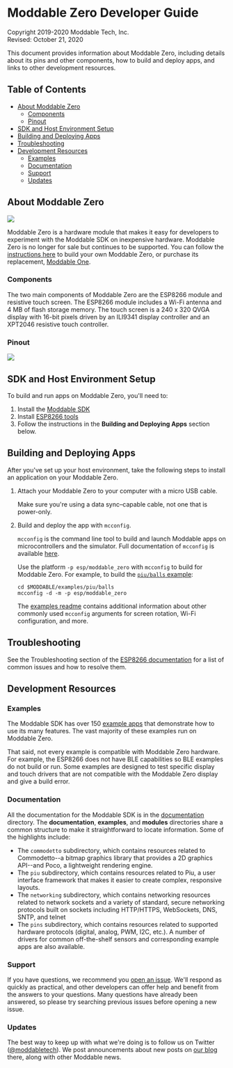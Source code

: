 # Moddable Zero Developer Guide
Copyright 2019-2020 Moddable Tech, Inc.<BR>
Revised: October 21, 2020

This document provides information about Moddable Zero, including details about its pins and other components, how to build and deploy apps, and links to other development resources.

## Table of Contents

- [About Moddable Zero](#about-moddable-zero)
	- [Components](#components)
	- [Pinout](#pinout)
- [SDK and Host Environment Setup](#setup)
- [Building and Deploying Apps](#building-and-deploying-apps)
- [Troubleshooting](#troubleshooting)
- [Development Resources](#development-resources)
	- [Examples](#examples)
	- [Documentation](#documentation)
	- [Support](#support)
	- [Updates](#updates)

<a id="about-moddable-zero"></a>
## About Moddable Zero

<img src="../assets/moddable/moddable-zero-sm.jpg">

Moddable Zero is a hardware module that makes it easy for developers to experiment with the Moddable SDK on inexpensive hardware. Moddable Zero is no longer for sale but continues to be supported. You can follow the [instructions here](../displays/wiring-guide-generic-2.4-spi.md) to build your own Moddable Zero, or purchase its replacement, [Moddable One](./moddable-one.md).

<a id="components"></a>
### Components

The two main components of Moddable Zero are the ESP8266 module and resistive touch screen. The ESP8266 module includes a Wi-Fi antenna and 4 MB of flash storage memory. The touch screen is a 240 x 320 QVGA display with 16-bit pixels driven by an ILI9341 display controller and an XPT2046 resistive touch controller.

<a id="pinout"></a>
### Pinout

<img src="../assets/devices/moddable-zero-pinout.png">

<a id="setup"></a>
## SDK and Host Environment Setup

To build and run apps on Moddable Zero, you'll need to:

1. Install the [Moddable SDK](./../Moddable%20SDK%20-%20Getting%20Started.md)
2. Install [ESP8266 tools](./esp8266.md)
3. Follow the instructions in the **Building and Deploying Apps** section below.

<a id="building-and-deploying-apps"></a>
## Building and Deploying Apps

After you've set up your host environment, take the following steps to install an application on your Moddable Zero.

1. Attach your Moddable Zero to your computer with a micro USB cable.

	Make sure you're using a data sync&#8211;capable cable, not one that is power-only.

2. Build and deploy the app with `mcconfig`.

	`mcconfig` is the command line tool to build and launch Moddable apps on microcontrollers and the simulator. Full documentation of `mcconfig` is available [here](../tools/tools.md). 
	
	Use the platform `-p esp/moddable_zero`  with `mcconfig` to build for Moddable Zero. For example, to build the [`piu/balls` example](../../examples/piu/balls):
	
	```
	cd $MODDABLE/examples/piu/balls
	mcconfig -d -m -p esp/moddable_zero
	```
	
	The [examples readme](../../examples) contains additional information about other commonly used `mcconfig` arguments for screen rotation, Wi-Fi configuration, and more.

<a id="troubleshooting"></a>
## Troubleshooting

See the Troubleshooting section of the [ESP8266 documentation](./esp8266.md) for a list of common issues and how to resolve them.

<a id="development-resources"></a>
## Development Resources

<a id="examples"></a>
### Examples

The Moddable SDK has over 150 [example apps](../../examples) that demonstrate how to use its many features. The vast majority of these examples run on Moddable Zero. 

That said, not every example is compatible with Moddable Zero hardware. For example, the ESP8266 does not have BLE capabilities so BLE examples do not build or run. Some examples are designed to test specific display and touch drivers that are not compatible with the Moddable Zero display and give a build error.

<a id="documentation"></a>
### Documentation

All the documentation for the Moddable SDK is in the [documentation](../) directory. The **documentation**, **examples**, and **modules** directories share a common structure to make it straightforward to locate information. Some of the highlights include: 

- The `commodetto` subdirectory, which contains resources related to Commodetto--a bitmap graphics library that provides a 2D graphics API--and Poco, a lightweight rendering engine.
- The `piu` subdirectory, which contains resources related to Piu, a user interface framework that makes it easier to create complex, responsive layouts.
- The `networking` subdirectory, which contains networking resources related to network sockets and a variety of standard, secure networking protocols built on sockets including HTTP/HTTPS, WebSockets, DNS, SNTP, and telnet
- The `pins` subdirectory, which contains resources related to supported hardware protocols (digital, analog, PWM, I2C, etc.). A number of drivers for common off-the-shelf sensors and corresponding example apps are also available.

<a id="support"></a>
### Support

If you have questions, we recommend you [open an issue](https://github.com/Moddable-OpenSource/moddable/issues). We'll respond as quickly as practical, and other developers can offer help and benefit from the answers to your questions. Many questions have already been answered, so please try searching previous issues before opening a new issue.

<a id="updates"></a>
### Updates

The best way to keep up with what we're doing is to follow us on Twitter ([@moddabletech](https://twitter.com/moddabletech)). We post announcements about new posts on [our blog](http://blog.moddable.com/) there, along with other Moddable news.
